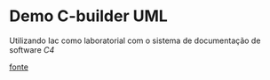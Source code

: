 # Demo C-builder UML
Utilizando Iac como laboratorial com o sistema de documentação de software *C4*

[fonte](https://adrianvlupu.github.io/C4-Builder/#/)
